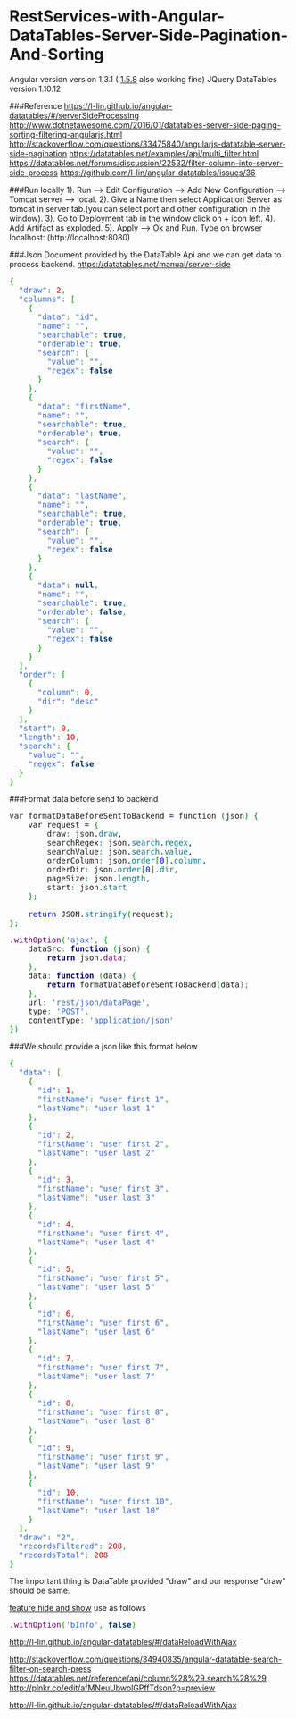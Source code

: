 # RestServices-with-Angular-DataTables-Server-Side-Pagination-And-Sorting

Angular version version 1.3.1 ( [1.5.8](https://code.angularjs.org/1.5.8/angular.min.js) also working fine)
JQuery DataTables version 1.10.12

###Reference 
https://l-lin.github.io/angular-datatables/#/serverSideProcessing
http://www.dotnetawesome.com/2016/01/datatables-server-side-paging-sorting-filtering-angularjs.html
http://stackoverflow.com/questions/33475840/angularjs-datatable-server-side-pagination
https://datatables.net/examples/api/multi_filter.html
https://datatables.net/forums/discussion/22532/filter-column-into-server-side-process
https://github.com/l-lin/angular-datatables/issues/36

###Run locally
1). Run --> Edit Configuration --> Add New Configuration --> Tomcat server --> local.
2). Give a Name then select Application Server as tomcat in server tab.(you can select port and other configuration in the window).
3). Go to Deployment tab in the window click on + icon left.
4). Add Artifact as exploded.
5). Apply --> Ok and Run.
Type on browser localhost:<port> (http://localhost:8080)


###Json Document provided by the DataTable Api and we can get data to process backend.
https://datatables.net/manual/server-side
<pre class="javascript" style="font-family:monospace;"><span style="color: #009900;">&#123;</span>
  <span style="color: #3366CC;">&quot;draw&quot;</span><span style="color: #339933;">:</span> <span style="color: #CC0000;">2</span><span style="color: #339933;">,</span>
  <span style="color: #3366CC;">&quot;columns&quot;</span><span style="color: #339933;">:</span> <span style="color: #009900;">&#91;</span>
    <span style="color: #009900;">&#123;</span>
      <span style="color: #3366CC;">&quot;data&quot;</span><span style="color: #339933;">:</span> <span style="color: #3366CC;">&quot;id&quot;</span><span style="color: #339933;">,</span>
      <span style="color: #3366CC;">&quot;name&quot;</span><span style="color: #339933;">:</span> <span style="color: #3366CC;">&quot;&quot;</span><span style="color: #339933;">,</span>
      <span style="color: #3366CC;">&quot;searchable&quot;</span><span style="color: #339933;">:</span> <span style="color: #003366; font-weight: bold;">true</span><span style="color: #339933;">,</span>
      <span style="color: #3366CC;">&quot;orderable&quot;</span><span style="color: #339933;">:</span> <span style="color: #003366; font-weight: bold;">true</span><span style="color: #339933;">,</span>
      <span style="color: #3366CC;">&quot;search&quot;</span><span style="color: #339933;">:</span> <span style="color: #009900;">&#123;</span>
        <span style="color: #3366CC;">&quot;value&quot;</span><span style="color: #339933;">:</span> <span style="color: #3366CC;">&quot;&quot;</span><span style="color: #339933;">,</span>
        <span style="color: #3366CC;">&quot;regex&quot;</span><span style="color: #339933;">:</span> <span style="color: #003366; font-weight: bold;">false</span>
      <span style="color: #009900;">&#125;</span>
    <span style="color: #009900;">&#125;</span><span style="color: #339933;">,</span>
    <span style="color: #009900;">&#123;</span>
      <span style="color: #3366CC;">&quot;data&quot;</span><span style="color: #339933;">:</span> <span style="color: #3366CC;">&quot;firstName&quot;</span><span style="color: #339933;">,</span>
      <span style="color: #3366CC;">&quot;name&quot;</span><span style="color: #339933;">:</span> <span style="color: #3366CC;">&quot;&quot;</span><span style="color: #339933;">,</span>
      <span style="color: #3366CC;">&quot;searchable&quot;</span><span style="color: #339933;">:</span> <span style="color: #003366; font-weight: bold;">true</span><span style="color: #339933;">,</span>
      <span style="color: #3366CC;">&quot;orderable&quot;</span><span style="color: #339933;">:</span> <span style="color: #003366; font-weight: bold;">true</span><span style="color: #339933;">,</span>
      <span style="color: #3366CC;">&quot;search&quot;</span><span style="color: #339933;">:</span> <span style="color: #009900;">&#123;</span>
        <span style="color: #3366CC;">&quot;value&quot;</span><span style="color: #339933;">:</span> <span style="color: #3366CC;">&quot;&quot;</span><span style="color: #339933;">,</span>
        <span style="color: #3366CC;">&quot;regex&quot;</span><span style="color: #339933;">:</span> <span style="color: #003366; font-weight: bold;">false</span>
      <span style="color: #009900;">&#125;</span>
    <span style="color: #009900;">&#125;</span><span style="color: #339933;">,</span>
    <span style="color: #009900;">&#123;</span>
      <span style="color: #3366CC;">&quot;data&quot;</span><span style="color: #339933;">:</span> <span style="color: #3366CC;">&quot;lastName&quot;</span><span style="color: #339933;">,</span>
      <span style="color: #3366CC;">&quot;name&quot;</span><span style="color: #339933;">:</span> <span style="color: #3366CC;">&quot;&quot;</span><span style="color: #339933;">,</span>
      <span style="color: #3366CC;">&quot;searchable&quot;</span><span style="color: #339933;">:</span> <span style="color: #003366; font-weight: bold;">true</span><span style="color: #339933;">,</span>
      <span style="color: #3366CC;">&quot;orderable&quot;</span><span style="color: #339933;">:</span> <span style="color: #003366; font-weight: bold;">true</span><span style="color: #339933;">,</span>
      <span style="color: #3366CC;">&quot;search&quot;</span><span style="color: #339933;">:</span> <span style="color: #009900;">&#123;</span>
        <span style="color: #3366CC;">&quot;value&quot;</span><span style="color: #339933;">:</span> <span style="color: #3366CC;">&quot;&quot;</span><span style="color: #339933;">,</span>
        <span style="color: #3366CC;">&quot;regex&quot;</span><span style="color: #339933;">:</span> <span style="color: #003366; font-weight: bold;">false</span>
      <span style="color: #009900;">&#125;</span>
    <span style="color: #009900;">&#125;</span><span style="color: #339933;">,</span>
    <span style="color: #009900;">&#123;</span>
      <span style="color: #3366CC;">&quot;data&quot;</span><span style="color: #339933;">:</span> <span style="color: #003366; font-weight: bold;">null</span><span style="color: #339933;">,</span>
      <span style="color: #3366CC;">&quot;name&quot;</span><span style="color: #339933;">:</span> <span style="color: #3366CC;">&quot;&quot;</span><span style="color: #339933;">,</span>
      <span style="color: #3366CC;">&quot;searchable&quot;</span><span style="color: #339933;">:</span> <span style="color: #003366; font-weight: bold;">true</span><span style="color: #339933;">,</span>
      <span style="color: #3366CC;">&quot;orderable&quot;</span><span style="color: #339933;">:</span> <span style="color: #003366; font-weight: bold;">false</span><span style="color: #339933;">,</span>
      <span style="color: #3366CC;">&quot;search&quot;</span><span style="color: #339933;">:</span> <span style="color: #009900;">&#123;</span>
        <span style="color: #3366CC;">&quot;value&quot;</span><span style="color: #339933;">:</span> <span style="color: #3366CC;">&quot;&quot;</span><span style="color: #339933;">,</span>
        <span style="color: #3366CC;">&quot;regex&quot;</span><span style="color: #339933;">:</span> <span style="color: #003366; font-weight: bold;">false</span>
      <span style="color: #009900;">&#125;</span>
    <span style="color: #009900;">&#125;</span>
  <span style="color: #009900;">&#93;</span><span style="color: #339933;">,</span>
  <span style="color: #3366CC;">&quot;order&quot;</span><span style="color: #339933;">:</span> <span style="color: #009900;">&#91;</span>
    <span style="color: #009900;">&#123;</span>
      <span style="color: #3366CC;">&quot;column&quot;</span><span style="color: #339933;">:</span> <span style="color: #CC0000;">0</span><span style="color: #339933;">,</span>
      <span style="color: #3366CC;">&quot;dir&quot;</span><span style="color: #339933;">:</span> <span style="color: #3366CC;">&quot;desc&quot;</span>
    <span style="color: #009900;">&#125;</span>
  <span style="color: #009900;">&#93;</span><span style="color: #339933;">,</span>
  <span style="color: #3366CC;">&quot;start&quot;</span><span style="color: #339933;">:</span> <span style="color: #CC0000;">0</span><span style="color: #339933;">,</span>
  <span style="color: #3366CC;">&quot;length&quot;</span><span style="color: #339933;">:</span> <span style="color: #CC0000;">10</span><span style="color: #339933;">,</span>
  <span style="color: #3366CC;">&quot;search&quot;</span><span style="color: #339933;">:</span> <span style="color: #009900;">&#123;</span>
    <span style="color: #3366CC;">&quot;value&quot;</span><span style="color: #339933;">:</span> <span style="color: #3366CC;">&quot;&quot;</span><span style="color: #339933;">,</span>
    <span style="color: #3366CC;">&quot;regex&quot;</span><span style="color: #339933;">:</span> <span style="color: #003366; font-weight: bold;">false</span>
  <span style="color: #009900;">&#125;</span>
<span style="color: #009900;">&#125;</span></pre>


###Format data before send to backend
<pre class="cpp" style="font-family:monospace;">var formatDataBeforeSentToBackend <span style="color: #000080;">=</span> function <span
        style="color: #008000;">&#40;</span>json<span style="color: #008000;">&#41;</span> <span
        style="color: #008000;">&#123;</span>
	var request <span style="color: #000080;">=</span> <span style="color: #008000;">&#123;</span>
		draw<span style="color: #008080;">:</span> json.<span style="color: #007788;">draw</span>,
		searchRegex<span style="color: #008080;">:</span> json.<span style="color: #007788;">search</span>.<span
            style="color: #007788;">regex</span>,
		searchValue<span style="color: #008080;">:</span> json.<span style="color: #007788;">search</span>.<span
            style="color: #007788;">value</span>,
		orderColumn<span style="color: #008080;">:</span> json.<span style="color: #007788;">order</span><span
            style="color: #008000;">&#91;</span><span style="color: #0000dd;">0</span><span style="color: #008000;">&#93;</span>.<span
            style="color: #007788;">column</span>,
		orderDir<span style="color: #008080;">:</span> json.<span style="color: #007788;">order</span><span
            style="color: #008000;">&#91;</span><span style="color: #0000dd;">0</span><span style="color: #008000;">&#93;</span>.<span
            style="color: #007788;">dir</span>,
		pageSize<span style="color: #008080;">:</span> json.<span style="color: #007788;">length</span>,
		start<span style="color: #008080;">:</span> json.<span style="color: #007788;">start</span>
	<span style="color: #008000;">&#125;</span><span style="color: #008080;">;</span>
&nbsp;
	<span style="color: #0000ff;">return</span> JSON.<span style="color: #007788;">stringify</span><span
            style="color: #008000;">&#40;</span>request<span style="color: #008000;">&#41;</span><span
            style="color: #008080;">;</span>
<span style="color: #008000;">&#125;</span><span style="color: #008080;">;</span></pre>

<pre class="javascript" style="font-family:monospace;">.<span style="color: #660066;">withOption</span><span
        style="color: #009900;">&#40;</span><span style="color: #3366CC;">'ajax'</span><span
        style="color: #339933;">,</span> <span style="color: #009900;">&#123;</span>
	dataSrc<span style="color: #339933;">:</span> <span style="color: #000066; font-weight: bold;">function</span> <span
            style="color: #009900;">&#40;</span>json<span style="color: #009900;">&#41;</span> <span
            style="color: #009900;">&#123;</span>
		<span style="color: #000066; font-weight: bold;">return</span> json.<span
            style="color: #660066;">data</span><span style="color: #339933;">;</span>
	<span style="color: #009900;">&#125;</span><span style="color: #339933;">,</span>
	data<span style="color: #339933;">:</span> <span style="color: #000066; font-weight: bold;">function</span> <span
            style="color: #009900;">&#40;</span>data<span style="color: #009900;">&#41;</span> <span
            style="color: #009900;">&#123;</span>
		<span style="color: #000066; font-weight: bold;">return</span> formatDataBeforeSentToBackend<span
            style="color: #009900;">&#40;</span>data<span style="color: #009900;">&#41;</span><span
            style="color: #339933;">;</span>
	<span style="color: #009900;">&#125;</span><span style="color: #339933;">,</span>
	url<span style="color: #339933;">:</span> <span style="color: #3366CC;">'rest/json/dataPage'</span><span
            style="color: #339933;">,</span>
	type<span style="color: #339933;">:</span> <span style="color: #3366CC;">'POST'</span><span style="color: #339933;">,</span>
	contentType<span style="color: #339933;">:</span> <span style="color: #3366CC;">'application/json'</span>
<span style="color: #009900;">&#125;</span><span style="color: #009900;">&#41;</span></pre>

###We should provide a json like this format below
<pre class="javascript" style="font-family:monospace;"><span style="color: #009900;">&#123;</span>
  <span style="color: #3366CC;">&quot;data&quot;</span><span style="color: #339933;">:</span> <span style="color: #009900;">&#91;</span>
    <span style="color: #009900;">&#123;</span>
      <span style="color: #3366CC;">&quot;id&quot;</span><span style="color: #339933;">:</span> <span style="color: #CC0000;">1</span><span style="color: #339933;">,</span>
      <span style="color: #3366CC;">&quot;firstName&quot;</span><span style="color: #339933;">:</span> <span style="color: #3366CC;">&quot;user first 1&quot;</span><span style="color: #339933;">,</span>
      <span style="color: #3366CC;">&quot;lastName&quot;</span><span style="color: #339933;">:</span> <span style="color: #3366CC;">&quot;user last 1&quot;</span>
    <span style="color: #009900;">&#125;</span><span style="color: #339933;">,</span>
    <span style="color: #009900;">&#123;</span>
      <span style="color: #3366CC;">&quot;id&quot;</span><span style="color: #339933;">:</span> <span style="color: #CC0000;">2</span><span style="color: #339933;">,</span>
      <span style="color: #3366CC;">&quot;firstName&quot;</span><span style="color: #339933;">:</span> <span style="color: #3366CC;">&quot;user first 2&quot;</span><span style="color: #339933;">,</span>
      <span style="color: #3366CC;">&quot;lastName&quot;</span><span style="color: #339933;">:</span> <span style="color: #3366CC;">&quot;user last 2&quot;</span>
    <span style="color: #009900;">&#125;</span><span style="color: #339933;">,</span>
    <span style="color: #009900;">&#123;</span>
      <span style="color: #3366CC;">&quot;id&quot;</span><span style="color: #339933;">:</span> <span style="color: #CC0000;">3</span><span style="color: #339933;">,</span>
      <span style="color: #3366CC;">&quot;firstName&quot;</span><span style="color: #339933;">:</span> <span style="color: #3366CC;">&quot;user first 3&quot;</span><span style="color: #339933;">,</span>
      <span style="color: #3366CC;">&quot;lastName&quot;</span><span style="color: #339933;">:</span> <span style="color: #3366CC;">&quot;user last 3&quot;</span>
    <span style="color: #009900;">&#125;</span><span style="color: #339933;">,</span>
    <span style="color: #009900;">&#123;</span>
      <span style="color: #3366CC;">&quot;id&quot;</span><span style="color: #339933;">:</span> <span style="color: #CC0000;">4</span><span style="color: #339933;">,</span>
      <span style="color: #3366CC;">&quot;firstName&quot;</span><span style="color: #339933;">:</span> <span style="color: #3366CC;">&quot;user first 4&quot;</span><span style="color: #339933;">,</span>
      <span style="color: #3366CC;">&quot;lastName&quot;</span><span style="color: #339933;">:</span> <span style="color: #3366CC;">&quot;user last 4&quot;</span>
    <span style="color: #009900;">&#125;</span><span style="color: #339933;">,</span>
    <span style="color: #009900;">&#123;</span>
      <span style="color: #3366CC;">&quot;id&quot;</span><span style="color: #339933;">:</span> <span style="color: #CC0000;">5</span><span style="color: #339933;">,</span>
      <span style="color: #3366CC;">&quot;firstName&quot;</span><span style="color: #339933;">:</span> <span style="color: #3366CC;">&quot;user first 5&quot;</span><span style="color: #339933;">,</span>
      <span style="color: #3366CC;">&quot;lastName&quot;</span><span style="color: #339933;">:</span> <span style="color: #3366CC;">&quot;user last 5&quot;</span>
    <span style="color: #009900;">&#125;</span><span style="color: #339933;">,</span>
    <span style="color: #009900;">&#123;</span>
      <span style="color: #3366CC;">&quot;id&quot;</span><span style="color: #339933;">:</span> <span style="color: #CC0000;">6</span><span style="color: #339933;">,</span>
      <span style="color: #3366CC;">&quot;firstName&quot;</span><span style="color: #339933;">:</span> <span style="color: #3366CC;">&quot;user first 6&quot;</span><span style="color: #339933;">,</span>
      <span style="color: #3366CC;">&quot;lastName&quot;</span><span style="color: #339933;">:</span> <span style="color: #3366CC;">&quot;user last 6&quot;</span>
    <span style="color: #009900;">&#125;</span><span style="color: #339933;">,</span>
    <span style="color: #009900;">&#123;</span>
      <span style="color: #3366CC;">&quot;id&quot;</span><span style="color: #339933;">:</span> <span style="color: #CC0000;">7</span><span style="color: #339933;">,</span>
      <span style="color: #3366CC;">&quot;firstName&quot;</span><span style="color: #339933;">:</span> <span style="color: #3366CC;">&quot;user first 7&quot;</span><span style="color: #339933;">,</span>
      <span style="color: #3366CC;">&quot;lastName&quot;</span><span style="color: #339933;">:</span> <span style="color: #3366CC;">&quot;user last 7&quot;</span>
    <span style="color: #009900;">&#125;</span><span style="color: #339933;">,</span>
    <span style="color: #009900;">&#123;</span>
      <span style="color: #3366CC;">&quot;id&quot;</span><span style="color: #339933;">:</span> <span style="color: #CC0000;">8</span><span style="color: #339933;">,</span>
      <span style="color: #3366CC;">&quot;firstName&quot;</span><span style="color: #339933;">:</span> <span style="color: #3366CC;">&quot;user first 8&quot;</span><span style="color: #339933;">,</span>
      <span style="color: #3366CC;">&quot;lastName&quot;</span><span style="color: #339933;">:</span> <span style="color: #3366CC;">&quot;user last 8&quot;</span>
    <span style="color: #009900;">&#125;</span><span style="color: #339933;">,</span>
    <span style="color: #009900;">&#123;</span>
      <span style="color: #3366CC;">&quot;id&quot;</span><span style="color: #339933;">:</span> <span style="color: #CC0000;">9</span><span style="color: #339933;">,</span>
      <span style="color: #3366CC;">&quot;firstName&quot;</span><span style="color: #339933;">:</span> <span style="color: #3366CC;">&quot;user first 9&quot;</span><span style="color: #339933;">,</span>
      <span style="color: #3366CC;">&quot;lastName&quot;</span><span style="color: #339933;">:</span> <span style="color: #3366CC;">&quot;user last 9&quot;</span>
    <span style="color: #009900;">&#125;</span><span style="color: #339933;">,</span>
    <span style="color: #009900;">&#123;</span>
      <span style="color: #3366CC;">&quot;id&quot;</span><span style="color: #339933;">:</span> <span style="color: #CC0000;">10</span><span style="color: #339933;">,</span>
      <span style="color: #3366CC;">&quot;firstName&quot;</span><span style="color: #339933;">:</span> <span style="color: #3366CC;">&quot;user first 10&quot;</span><span style="color: #339933;">,</span>
      <span style="color: #3366CC;">&quot;lastName&quot;</span><span style="color: #339933;">:</span> <span style="color: #3366CC;">&quot;user last 10&quot;</span>
    <span style="color: #009900;">&#125;</span>
  <span style="color: #009900;">&#93;</span><span style="color: #339933;">,</span>
  <span style="color: #3366CC;">&quot;draw&quot;</span><span style="color: #339933;">:</span> <span style="color: #3366CC;">&quot;2&quot;</span><span style="color: #339933;">,</span>
  <span style="color: #3366CC;">&quot;recordsFiltered&quot;</span><span style="color: #339933;">:</span> <span style="color: #CC0000;">208</span><span style="color: #339933;">,</span>
  <span style="color: #3366CC;">&quot;recordsTotal&quot;</span><span style="color: #339933;">:</span> <span style="color: #CC0000;">208</span>
<span style="color: #009900;">&#125;</span></pre>

The important thing is DataTable provided "draw" and our response "draw" should be same.

[feature hide and show](http://legacy.datatables.net/usage/features#bFilter)
use as follows
<pre class="javascript" style="font-family:monospace;">.<span style="color: #660066;">withOption</span><span
        style="color: #009900;">&#40;</span><span style="color: #3366CC;">'bInfo'</span><span
        style="color: #339933;">,</span> <span style="color: #003366; font-weight: bold;">false</span><span
        style="color: #009900;">&#41;</span></pre>
                
                
http://l-lin.github.io/angular-datatables/#/dataReloadWithAjax

http://stackoverflow.com/questions/34940835/angular-datatable-search-filter-on-search-press
https://datatables.net/reference/api/column%28%29.search%28%29
http://plnkr.co/edit/afMNeuUbwolGPffTdson?p=preview

http://l-lin.github.io/angular-datatables/#/dataReloadWithAjax